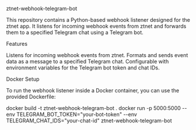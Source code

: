 ztnet-webhook-telegram-bot

This repository contains a Python-based webhook listener designed for the ztnet app. 
It listens for incoming webhook events from ztnet and forwards them to a specified Telegram chat using a Telegram bot.

Features

Listens for incoming webhook events from ztnet.
Formats and sends event data as a message to a specified Telegram chat.
Configurable with environment variables for the Telegram bot token and chat IDs.



Docker Setup

To run the webhook listener inside a Docker container, you can use the provided Dockerfile:

docker build -t ztnet-webhook-telegram-bot .
docker run -p 5000:5000 --env TELEGRAM_BOT_TOKEN="your-bot-token" --env TELEGRAM_CHAT_IDS="your-chat-id" ztnet-webhook-telegram-bot
